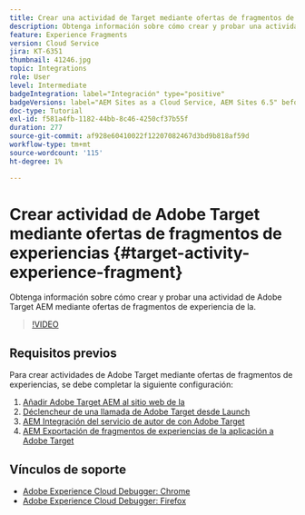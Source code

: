 ```yaml
---
title: Crear una actividad de Target mediante ofertas de fragmentos de experiencias
description: Obtenga información sobre cómo crear y probar una actividad de Adobe Target AEM mediante ofertas de Fragmento de experiencia de.
feature: Experience Fragments
version: Cloud Service
jira: KT-6351
thumbnail: 41246.jpg
topic: Integrations
role: User
level: Intermediate
badgeIntegration: label="Integración" type="positive"
badgeVersions: label="AEM Sites as a Cloud Service, AEM Sites 6.5" before-title="false"
doc-type: Tutorial
exl-id: f581a4fb-1182-44bb-8c46-4250cf37b55f
duration: 277
source-git-commit: af928e60410022f12207082467d3bd9b818af59d
workflow-type: tm+mt
source-wordcount: '115'
ht-degree: 1%

---
```


# Crear actividad de Adobe Target mediante ofertas de fragmentos de experiencias {#target-activity-experience-fragment}

Obtenga información sobre cómo crear y probar una actividad de Adobe Target AEM mediante ofertas de fragmentos de experiencia de la.

>[!VIDEO](https://video.tv.adobe.com/v/41246?quality=12&learn=on)

## Requisitos previos

Para crear actividades de Adobe Target mediante ofertas de fragmentos de experiencias, se debe completar la siguiente configuración:

1. [Añadir Adobe Target AEM al sitio web de la](./add-target-launch-extension.md)
1. [Déclencheur de una llamada de Adobe Target desde Launch](./load-and-fire-target.md)
1. [AEM Integración del servicio de autor de con Adobe Target](./setup-aem-target-cloud-service.md)
1. [AEM Exportación de fragmentos de experiencias de la aplicación a Adobe Target](./export-experience-fragment-target.md)

## Vínculos de soporte

* [Adobe Experience Cloud Debugger: Chrome](https://chrome.google.com/webstore/detail/adobe-experience-platform/bfnnokhpnncpkdmbokanobigaccjkpob)
* [Adobe Experience Cloud Debugger: Firefox](https://addons.mozilla.org/en-US/firefox/addon/adobe-experience-platform-dbg/)

